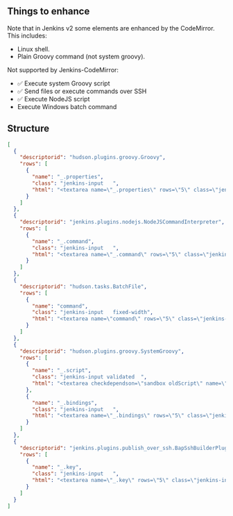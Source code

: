## Things to enhance

Note that in Jenkins v2 some elements are enhanced by the CodeMirror. This includes:
- Linux shell.
- Plain Groovy command (not system groovy).

Not supported by Jenkins-CodeMirror:
- ✅ Execute system Groovy script
- ✅ Send files or execute commands over SSH
- ✅ Execute NodeJS script
- Execute Windows batch command

## Structure

```json
[
  {
    "descriptorid": "hudson.plugins.groovy.Groovy",
    "rows": [
      {
        "name": "_.properties",
        "class": "jenkins-input   ",
        "html": "<textarea name=\"_.properties\" rows=\"5\" class=\"jenkins-input   \">"
      }
    ]
  },
  {
    "descriptorid": "jenkins.plugins.nodejs.NodeJSCommandInterpreter",
    "rows": [
      {
        "name": "_.command",
        "class": "jenkins-input   ",
        "html": "<textarea name=\"_.command\" rows=\"5\" class=\"jenkins-input   \">"
      }
    ]
  },
  {
    "descriptorid": "hudson.tasks.BatchFile",
    "rows": [
      {
        "name": "command",
        "class": "jenkins-input   fixed-width",
        "html": "<textarea name=\"command\" rows=\"5\" class=\"jenkins-input   fixed-width\">"
      }
    ]
  },
  {
    "descriptorid": "hudson.plugins.groovy.SystemGroovy",
    "rows": [
      {
        "name": "_.script",
        "class": "jenkins-input validated  ",
        "html": "<textarea checkdependson=\"sandbox oldScript\" name=\"_.script\" checkmethod=\"post\" rows=\"6\" class=\"jenkins-input validated  \" checkurl=\"/job/test-highlighters/descriptorByName/org.jenkinsci.plugins.scriptsecurity.sandbox.groovy.SecureGroovyScript/checkScript\">"
      },
      {
        "name": "_.bindings",
        "class": "jenkins-input   ",
        "html": "<textarea name=\"_.bindings\" rows=\"5\" class=\"jenkins-input   \">"
      }
    ]
  },
  {
    "descriptorid": "jenkins.plugins.publish_over_ssh.BapSshBuilderPlugin",
    "rows": [
      {
        "name": "_.key",
        "class": "jenkins-input   ",
        "html": "<textarea name=\"_.key\" rows=\"5\" class=\"jenkins-input   \">"
      }
    ]
  }
]
```